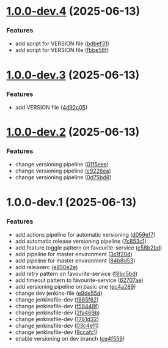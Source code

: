 # [1.0.0-dev.4](https://github.com/jpnino1018/ecommerce-microservice-backend-app/compare/v1.0.0-dev.3...v1.0.0-dev.4) (2025-06-13)


### Features

* add script for VERSION file ([bdbef31](https://github.com/jpnino1018/ecommerce-microservice-backend-app/commit/bdbef31cb964b038db72da8e4243141034f90952))
* add script for VERSION file ([fbbe58f](https://github.com/jpnino1018/ecommerce-microservice-backend-app/commit/fbbe58f0db437fa32d17c8b9b560ee51244a0272))

# [1.0.0-dev.3](https://github.com/jpnino1018/ecommerce-microservice-backend-app/compare/v1.0.0-dev.2...v1.0.0-dev.3) (2025-06-13)


### Features

* add VERSION file ([4d92c05](https://github.com/jpnino1018/ecommerce-microservice-backend-app/commit/4d92c05fdb67f43a8a138f93dd6148b771a213b8))

# [1.0.0-dev.2](https://github.com/jpnino1018/ecommerce-microservice-backend-app/compare/v1.0.0-dev.1...v1.0.0-dev.2) (2025-06-13)


### Features

* change versioning pipeline ([01f5eee](https://github.com/jpnino1018/ecommerce-microservice-backend-app/commit/01f5eee492b826e02e9cc737bc888a86db65f74e))
* change versioning pipeline ([c9226ea](https://github.com/jpnino1018/ecommerce-microservice-backend-app/commit/c9226eaac4dbb720aefb46e15a3a92b3317559cf))
* change versioning pipeline ([0d75bd8](https://github.com/jpnino1018/ecommerce-microservice-backend-app/commit/0d75bd85c200a33ae1af3b60ffb4296b6e338d67))

# 1.0.0-dev.1 (2025-06-13)


### Features

* add actions pipeline for automatic versioning ([d059ef7](https://github.com/jpnino1018/ecommerce-microservice-backend-app/commit/d059ef7bf5b48b04298a2100de3dc6e2f69339d3))
* add automatic release versioning pipeline ([7c853c1](https://github.com/jpnino1018/ecommerce-microservice-backend-app/commit/7c853c1d83fa72f614429402cc3058b82b856652))
* add feature toggle pattern on favourite-service ([c58b2bd](https://github.com/jpnino1018/ecommerce-microservice-backend-app/commit/c58b2bd789aa248c8c27e304488307f3a8d5b73a))
* add pipeline for master environment ([3c1f20d](https://github.com/jpnino1018/ecommerce-microservice-backend-app/commit/3c1f20d49f41b33b6185bee41a78d7ec4ffb2fa4))
* add pipeline for master environment ([84b8d53](https://github.com/jpnino1018/ecommerce-microservice-backend-app/commit/84b8d532f30d7253a178d1a4a943e448cee09b73))
* add releaserc ([e850e2e](https://github.com/jpnino1018/ecommerce-microservice-backend-app/commit/e850e2e7362e3ad95289f26d146eba93b7b0e47c))
* add retry pattern on favourite-service ([f8bc5bd](https://github.com/jpnino1018/ecommerce-microservice-backend-app/commit/f8bc5bdca4aaf00b5c36186071d52baf2081817a))
* add timeout pattern to favourite-service ([62707ae](https://github.com/jpnino1018/ecommerce-microservice-backend-app/commit/62707ae05dcfdd6df715ae179a3c12aa1276274e))
* add versioning pipeline on basic one ([ec4a289](https://github.com/jpnino1018/ecommerce-microservice-backend-app/commit/ec4a2894e5e7463ae4f2542d0bb58612431daf13))
* change dev jenkins-file ([e9de55d](https://github.com/jpnino1018/ecommerce-microservice-backend-app/commit/e9de55d3c5e08f00a7e56c37be9255770294046a))
* change jenkinsfile-dev ([f885f62](https://github.com/jpnino1018/ecommerce-microservice-backend-app/commit/f885f6255a77ab249bdd1b76388aaf227a8799ea))
* change jenkinsfile-dev ([f58448f](https://github.com/jpnino1018/ecommerce-microservice-backend-app/commit/f58448fed9d0b2259fd982165e97e045bb270f82))
* change jenkinsfile-dev ([2fa469b](https://github.com/jpnino1018/ecommerce-microservice-backend-app/commit/2fa469bc301bb7e35449ed02bdcc68fcfcc5788f))
* change jenkinsfile-dev ([1761d32](https://github.com/jpnino1018/ecommerce-microservice-backend-app/commit/1761d32b1d9e597074c75e06913453e058412a6f))
* change jenkinsfile-dev ([03c4e11](https://github.com/jpnino1018/ecommerce-microservice-backend-app/commit/03c4e113f47ae098507681f317e92c91a95e6724))
* change jenkinsfile-dev ([9ccafc1](https://github.com/jpnino1018/ecommerce-microservice-backend-app/commit/9ccafc156db3bcc0e7b78f5494a953b16e43c443))
* enable versioning on dev branch ([ce4f559](https://github.com/jpnino1018/ecommerce-microservice-backend-app/commit/ce4f55957340d0ddaae7cc9618f3df58ad51947b))
